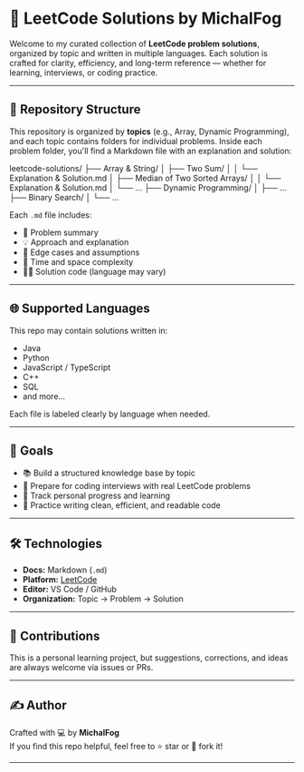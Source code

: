 # 🧠 LeetCode Solutions by MichalFog

Welcome to my curated collection of **LeetCode problem solutions**, organized by topic and written in multiple languages. Each solution is crafted for clarity, efficiency, and long-term reference — whether for learning, interviews, or coding practice.

---

## 📁 Repository Structure

This repository is organized by **topics** (e.g., Array, Dynamic Programming), and each topic contains folders for individual problems. Inside each problem folder, you'll find a Markdown file with an explanation and solution:

leetcode-solutions/
├── Array & String/
│ ├── Two Sum/
│ │ └── Explanation & Solution.md
│ ├── Median of Two Sorted Arrays/
│ │ └── Explanation & Solution.md
│ └── ...
├── Dynamic Programming/
│ ├── ...
├── Binary Search/
│ └── ...


Each `.md` file includes:
- 📝 Problem summary  
- 💡 Approach and explanation  
- 💬 Edge cases and assumptions  
- 🧠 Time and space complexity  
- 👨‍💻 Solution code (language may vary)

---

## 🌐 Supported Languages

This repo may contain solutions written in:
- Java
- Python
- JavaScript / TypeScript
- C++
- SQL
- and more...

Each file is labeled clearly by language when needed.

---

## 🎯 Goals

- 📚 Build a structured knowledge base by topic  
- 💼 Prepare for coding interviews with real LeetCode problems  
- 🌱 Track personal progress and learning  
- 🤖 Practice writing clean, efficient, and readable code  

---

## 🛠 Technologies

- **Docs:** Markdown (`.md`)  
- **Platform:** [LeetCode](https://leetcode.com/)  
- **Editor:** VS Code / GitHub  
- **Organization:** Topic → Problem → Solution

---

## 🤝 Contributions

This is a personal learning project, but suggestions, corrections, and ideas are always welcome via issues or PRs.

---

## ✍️ Author

Crafted with 💻 by **MichalFog**  
If you find this repo helpful, feel free to ⭐ star or 🍴 fork it!

---
